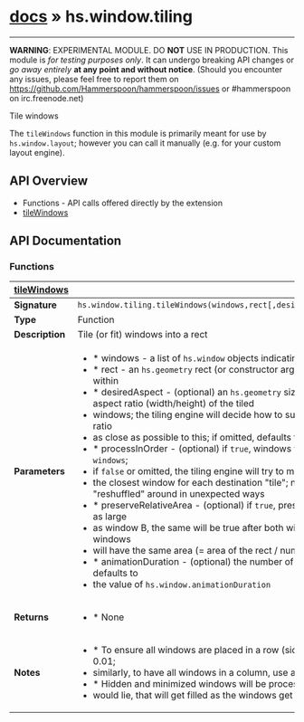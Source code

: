 # [docs](/hammerspoon/index.md) » hs.window.tiling
---

**WARNING**: EXPERIMENTAL MODULE. DO **NOT** USE IN PRODUCTION.
This module is *for testing purposes only*. It can undergo breaking API changes or *go away entirely* **at any point and without notice**.
(Should you encounter any issues, please feel free to report them on https://github.com/Hammerspoon/hammerspoon/issues
or #hammerspoon on irc.freenode.net)

Tile windows

The `tileWindows` function in this module is primarily meant for use by `hs.window.layout`; however you can call it manually
(e.g. for your custom layout engine).

## API Overview
* Functions - API calls offered directly by the extension
 * [tileWindows](#tileWindows)

## API Documentation

### Functions

| [tileWindows](#tileWindows)         |                                                                                     |
| --------------------------------------------|-------------------------------------------------------------------------------------|
| **Signature**                               | `hs.window.tiling.tileWindows(windows,rect[,desiredAspect[,processInOrder[,preserveRelativeArea[,animationDuration]]]])`                                                                    |
| **Type**                                    | Function                                                                     |
| **Description**                             | Tile (or fit) windows into a rect                                                                     |
| **Parameters**                              | <ul><li>  * windows - a list of `hs.window` objects indicating the windows to tile or fit</li><li>  * rect - an `hs.geometry` rect (or constructor argument), indicating the desired onscreen region that the windows will be tiled within</li><li>  * desiredAspect - (optional) an `hs.geometry` size (or constructor argument) or a number, indicating the desired optimal aspect ratio (width/height) of the tiled</li><li>    windows; the tiling engine will decide how to subdivide the rect among windows by trying to maintain every window's aspect ratio</li><li>    as close as possible to this; if omitted, defaults to 1 (i.e. try to keep the windows as close to square as possible)</li><li>  * processInOrder - (optional) if `true`, windows will be placed left-to-right and top-to-bottom following the list order in `windows`;</li><li>    if `false` or omitted, the tiling engine will try to maintain the spatial distribution of windows, i.e. (roughly speaking) pick</li><li>    the closest window for each destination "tile"; note that in some cases this isn't possible and the windows might get "reshuffled" around in unexpected ways</li><li>  * preserveRelativeArea - (optional) if `true`, preserve the relative area among windows; that is, if window A is currently twice as large</li><li>    as window B, the same will be true after both windows have been processed and placed into the rect; if `false` or omitted, all windows</li><li>    will have the same area (= area of the rect / number of windows) after processing</li><li>  * animationDuration - (optional) the number of seconds to animate the move/resize operations of the windows; if omitted, defaults to</li><li>    the value of `hs.window.animationDuration`</li></ul> |
| **Returns**                                 | <ul><li>  * None</li></ul>          |
| **Notes**                                   | <ul><li>  * To ensure all windows are placed in a row (side by side), use a very small aspect ratio (for "tall and narrow" windows) like 0.01;</li><li>    similarly, to have all windows in a column, use a very large aspect ratio (for "short and wide") like 100</li><li>  * Hidden and minimized windows will be processed as well: the rect will have "gaps" where the invisible windows</li><li>    would lie, that will get filled as the windows get unhidden/unminimized</li></ul>                |

